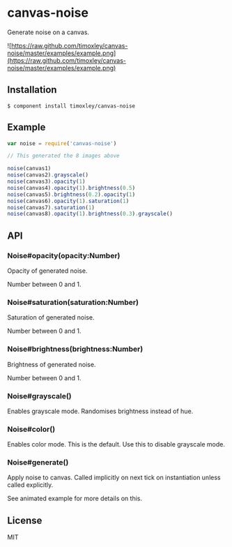 # canvas-noise

  Generate noise on a canvas.

![https://raw.github.com/timoxley/canvas-noise/master/examples/example.png](https://raw.github.com/timoxley/canvas-noise/master/examples/example.png)

## Installation

    $ component install timoxley/canvas-noise

## Example

```js
var noise = require('canvas-noise')

// This generated the 8 images above

noise(canvas1)
noise(canvas2).grayscale()
noise(canvas3).opacity(1)
noise(canvas4).opacity(1).brightness(0.5)
noise(canvas5).brightness(0.2).opacity(1)
noise(canvas6).opacity(1).saturation(1)
noise(canvas7).saturation(1)
noise(canvas8).opacity(1).brightness(0.3).grayscale()

```

## API

### Noise#opacity(opacity:Number)

  Opacity of generated noise.

  Number between 0 and 1.

### Noise#saturation(saturation:Number)

  Saturation of generated noise.

  Number between 0 and 1.

### Noise#brightness(brightness:Number)

  Brightness of generated noise.

  Number between 0 and 1.

### Noise#grayscale()

  Enables grayscale mode. Randomises brightness instead of hue.

### Noise#color()

  Enables color mode. This is the default.
  Use this to disable grayscale mode.

### Noise#generate()

  Apply noise to canvas. Called implicitly on next tick on
  instantiation unless called explicitly.

  See animated example for more details on this.

## License

  MIT
